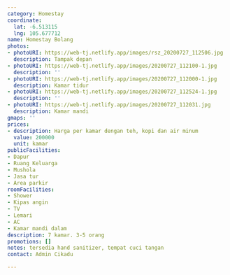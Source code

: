 ```yaml
---
category: Homestay
coordinate:
  lat: -6.513115
  lng: 105.677712
name: Homestay Bolang
photos:
- photoURI: https://web-tj.netlify.app/images/rsz_20200727_112506.jpg
  description: Tampak depan
- photoURI: https://web-tj.netlify.app/images/20200727_112100-1.jpg
  description: ''
- photoURI: https://web-tj.netlify.app/images/20200727_112000-1.jpg
  description: Kamar tidur
- photoURI: https://web-tj.netlify.app/images/20200727_112524-1.jpg
  description: ''
- photoURI: https://web-tj.netlify.app/images/20200727_112031.jpg
  description: Kamar mandi
gmaps: ''
prices:
- description: Harga per kamar dengan teh, kopi dan air minum
  value: 200000
  unit: kamar
publicFacilities:
- Dapur
- Ruang Keluarga
- Mushola
- Jasa tur
- Area parkir
roomFacilities:
- Shower
- Kipas angin
- TV
- Lemari
- AC
- Kamar mandi dalam
description: 7 kamar. 3-5 orang
promotions: []
notes: tersedia hand sanitizer, tempat cuci tangan
contact: Admin Cikadu

---
```

